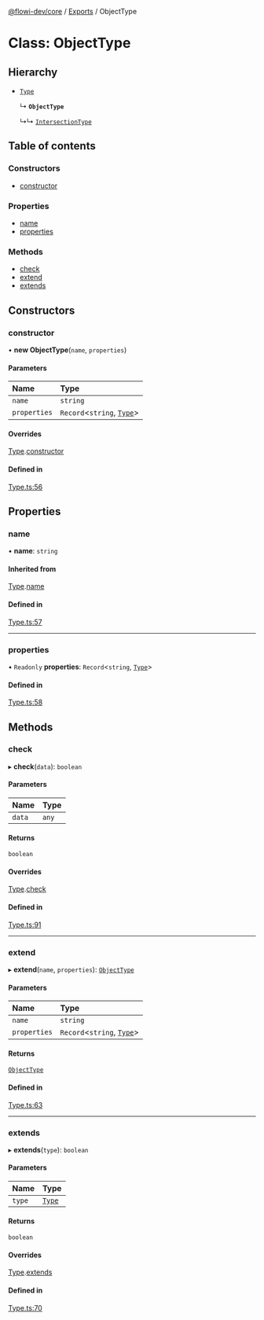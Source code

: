 [@flowi-dev/core](../README.md) / [Exports](../modules.md) / ObjectType

# Class: ObjectType

## Hierarchy

- [`Type`](Type.md)

  ↳ **`ObjectType`**

  ↳↳ [`IntersectionType`](IntersectionType.md)

## Table of contents

### Constructors

- [constructor](ObjectType.md#constructor)

### Properties

- [name](ObjectType.md#name)
- [properties](ObjectType.md#properties)

### Methods

- [check](ObjectType.md#check)
- [extend](ObjectType.md#extend)
- [extends](ObjectType.md#extends)

## Constructors

### constructor

• **new ObjectType**(`name`, `properties`)

#### Parameters

| Name | Type |
| :------ | :------ |
| `name` | `string` |
| `properties` | `Record`<`string`, [`Type`](Type.md)\> |

#### Overrides

[Type](Type.md).[constructor](Type.md#constructor)

#### Defined in

[Type.ts:56](https://github.com/flowi-dev/core/blob/f9c2b6d/src/classes/Type.ts#L56)

## Properties

### name

• **name**: `string`

#### Inherited from

[Type](Type.md).[name](Type.md#name)

#### Defined in

[Type.ts:57](https://github.com/flowi-dev/core/blob/f9c2b6d/src/classes/Type.ts#L57)

___

### properties

• `Readonly` **properties**: `Record`<`string`, [`Type`](Type.md)\>

#### Defined in

[Type.ts:58](https://github.com/flowi-dev/core/blob/f9c2b6d/src/classes/Type.ts#L58)

## Methods

### check

▸ **check**(`data`): `boolean`

#### Parameters

| Name | Type |
| :------ | :------ |
| `data` | `any` |

#### Returns

`boolean`

#### Overrides

[Type](Type.md).[check](Type.md#check)

#### Defined in

[Type.ts:91](https://github.com/flowi-dev/core/blob/f9c2b6d/src/classes/Type.ts#L91)

___

### extend

▸ **extend**(`name`, `properties`): [`ObjectType`](ObjectType.md)

#### Parameters

| Name | Type |
| :------ | :------ |
| `name` | `string` |
| `properties` | `Record`<`string`, [`Type`](Type.md)\> |

#### Returns

[`ObjectType`](ObjectType.md)

#### Defined in

[Type.ts:63](https://github.com/flowi-dev/core/blob/f9c2b6d/src/classes/Type.ts#L63)

___

### extends

▸ **extends**(`type`): `boolean`

#### Parameters

| Name | Type |
| :------ | :------ |
| `type` | [`Type`](Type.md) |

#### Returns

`boolean`

#### Overrides

[Type](Type.md).[extends](Type.md#extends)

#### Defined in

[Type.ts:70](https://github.com/flowi-dev/core/blob/f9c2b6d/src/classes/Type.ts#L70)
